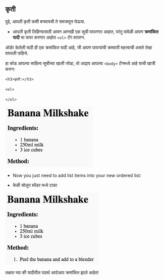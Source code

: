 ## कृती

पुढे, आपली कृती कशी बनवायची ते समजावून घेऊया.

+ आपली कृती लिहिण्यासाठी आपण आणखी एक सूची वापरणार आहात, परंतु यावेळी आपण **क्रमांकित यादी** चा वापर करणार आहोत `<ol>` टॅग वापरुन.

ऑर्डर केलेली यादी ही एक क्रमांकित यादी आहे, जी आपण पायऱ्यांची क्रमवारी महत्त्वाची असते तेव्हा वापरली पाहिजे.

हा कोड आपल्या साहित्य सूचीच्या खाली जोडा, तो अद्याप आपल्या `<body>` टॅगमध्ये आहे याची खात्री करुन:

    <h3>कृती:</h3>
    
    <ol>
    
    </ol>
    

![स्क्रीनशॉट](images/recipe-method.png)

+ Now you just need to add list items into your new ordered list:

    <li>केळी सोलून ब्लेंडर मध्ये टाका</li>
    

![स्क्रीनशॉट](images/recipe-ol.png)

लक्षात घ्या की यादीतील पदार्थ आपोआप क्रमांकित झाले आहेत!